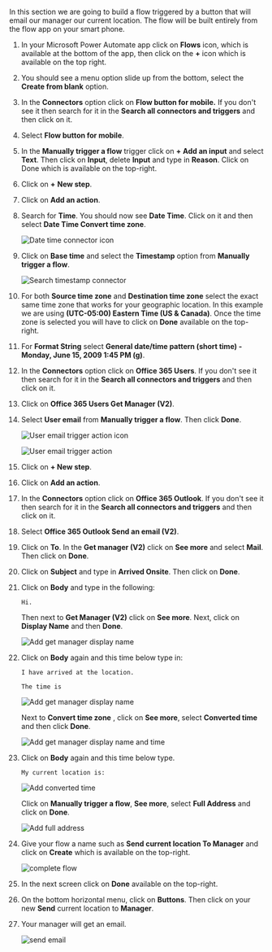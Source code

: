 In this section we are going to build a flow triggered by a button that
will email our manager our current location. The flow will be built
entirely from the flow app on your smart phone.

1.  In your Microsoft Power Automate app click on **Flows** icon, which
    is available at the bottom of the app, then click on the **+** icon
    which is available on the top right.

1.  You should see a menu option slide up from the bottom, select the
    **Create from blank** option.

1.  In the **Connectors** option click on **Flow button for mobile.** If
    you don't see it then search for it in the **Search all connectors
    and triggers** and then click on it.

1.  Select **Flow button for mobile**.

1.  In the **Manually trigger a flow** trigger click on **+** **Add an
    input** and select **Text**. Then click on **Input**, delete
    **Input** and type in **Reason**. Click on Done which is available
    on the top-right.

1.  Click on **+** **New step**.

1.  Click on **Add an action**.

1.  Search for **Time**. You should now see **Date Time**. Click on it and then select **Date Time Convert time zone**.

	![Date time connector icon](../media/date-time-connector-icon.png)

1.  Click on **Base time** and select the **Timestamp** option from **Manually trigger a flow**.
   
	![Search timestamp connector](../media/search-timestamp-connector.png)

1. For both **Source time zone** and **Destination time zone** select the exact same time zone that works for your geographic location. In this example we are using **(UTC-05:00) Eastern Time (US & Canada)**. Once the time zone is selected you will have to click on **Done** available on the top-right.

1. For **Format String** select **General date/time pattern (short time) - Monday, June 15, 2009 1:45 PM (g)**.

1. In the **Connectors** option click on **Office 365 Users**. If you
    don't see it then search for it in the **Search all connectors and
    triggers** and then click on it.

1. Click on **Office 365 Users Get Manager (V2)**.

1. Select **User email** from **Manually trigger a flow**. Then click **Done**.

	![User email trigger action icon](../media/user-email-trigger-action.png)

    ![User email trigger action](../media/user-email-trigger-action2.png)

1. Click on **+ New step**.

1. Click on **Add an action**.

1. In the **Connectors** option click on **Office 365 Outlook**. If you
    don't see it then search for it in the **Search all connectors and
    triggers** and then click on it.

1. Select **Office 365 Outlook Send an email (V2)**.

1. Click on **To**. In the **Get manager (V2)** click on **See
    more** and select **Mail**. Then click on **Done**.

1. Click on **Subject** and type in **Arrived Onsite**. Then click
    on **Done**.

1. Click on **Body** and type in the following:

    ```Hi.```

    Then next to **Get Manager (V2)** click on **See more**. Next, click
    on **Display Name** and then **Done**.

    ![Add get manager display name](../media/add-get-manager-display-name.png)

1. Click on **Body** again and this time below type in: 

	```
	I have arrived at the location.
	
	The time is
	```

	![Add get manager display name](../media/add-get-manager-display-name-2.png)

    Next to **Convert time zone** , click on **See more**, select
    **Converted time** and then click **Done**. 

    ![Add get manager display name and time](../media/add-get-manager-display-name-time.png)

1. Click on **Body** again and this time below type.

    ```My current location is:```

	![Add converted time](../media/add-converted-time.png)

    Click on **Manually trigger a flow**, **See more**, select **Full
    Address** and click on **Done**.

    ![Add full address](../media/add-full-address.png)

1. Give your flow a name such as **Send current location To Manager**
    and click on **Create** which is available on the top-right.

    ![complete flow](../media/complete-flow2.png)

1. In the next screen click on **Done** available on the top-right.

1. On the bottom horizontal menu, click on **Buttons**. Then click on
    your new **Send** current location to **Manager**.

1. Your manager will get an email.

    ![send email](../media/send-email.png)
